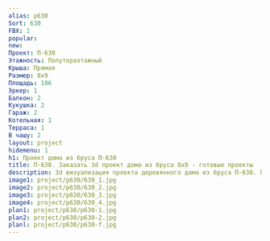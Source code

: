 ```yaml
---
alias: p630
Sort: 630
FBX: 1
popular: 
new: 
Проект: П-630
Этажность: Полутораэтажный
Крыша: Прямая
Размер: 8х9
Площадь: 106
Эркер: 1
Балкон: 2
Кукушка: 2
Гараж: 2
Котельная: 1
Терраса: 1
В чашу: 2
layout: project
hidemenu: 1
h1: Проект дома из бруса П-630
title: П-630. Заказать 3d проект дома из бруса 8х9 - готовые проекты
description: 3d визуализация проекта деревянного дома из бруса П-630. Площадь 106 м2, размер 8х9. Вы можете внести любые изменения в проект.
image1: project/p630/630_1.jpg
image2: project/p630/630_2.jpg
image3: project/p630/630_3.jpg
image4: project/p630/630_4.jpg
plan1: project/p630/p630-1.jpg
plan2: project/p630/p630-2.jpg
planl: project/p630/p630-f.jpg
---
```

